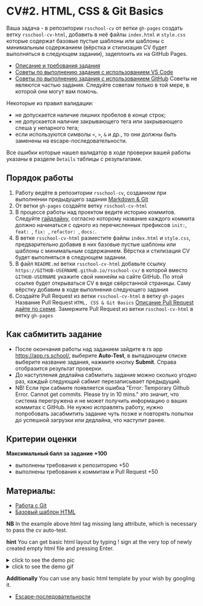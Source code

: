# CV#2. HTML, CSS & Git Basics

Ваша задача - в репозитории `rsschool-cv` от ветки `gh-pages` создать ветку `rsschool-cv-html`, добавить в неё файлы `index.html` и `style.css` которые содержат базовые пустые шаблоны или шаблоны с минимальным содержанием (вёрстка и стилизация CV будет выполняться в следующем задании), задеплоить их на GitHub Pages.

- [Описание и требования задания](cv.md)
- [Советы по выполнению задания с использованием VS Code](cv-hints.md)
- [Советы по выполнению задания с использованием GitHub](cv-github-hints.md)
  Советы не являются частью задания. Следуйте советам только в той мере, в которой они могут вам помочь.

Некоторые из правил валидации:

- не допускается наличие лишних пробелов в конце строк;
- не допускается наличие закрывающего тега или закрывающего слеша у непарного тега;
- если используются символы `<`, `>`, `&` и др., то они должны быть заменены на escape-последовательности.

Все ошибки которые нашел валидатор в ходе проверки вашей работы указаны в разделе `Details` таблицы с результатами.

## Порядок работы

1. Работу ведёте в репозитории `rsschool-cv`, созданном при выполнении предыдущего задания [Markdown & Git](git-markdown.md)
2. От ветки `gh-pages` создайте ветку `rsschool-cv-html`
3. В процессе работы над проектом ведите историю коммитов. Следуйте [гайдлайну](https://rs.school/docs/ru/git-convention), согласно которому название каждого коммита должно начинаться с одного из перечисленных префиксов `init:`, `feat: `, `fix: `, `refactor: `, `docs:`.
4. В ветке `rsschool-cv-html` разместите файлы `index.html` и `style.css`, предварительно добавив в них базовые пустые шаблоны или шаблоны с минимальным содержанием.
   Вёрстка и стилизация CV будет выполняться в следующем задании.
5. В файл `README.md` ветки `rsschool-cv-html` добавьте ссылку `https://GITHUB-USERNAME.github.io/rsschool-cv/` в которой вместо `GITHUB-USERNAME` укажите свой никнейм на сайте GitHub.
   По этой ссылке будет открываться CV в виде свёрстанной страницы.
   Саму вёрстку добавим в ходе выполнения следующего задания
6. Создайте Pull Request из ветки `rsschool-cv-html` в ветку `gh-pages`
   Название Pull Request `HTML, CSS & Git Basics`
   [Описание Pull Request дайте по схеме](https://rs.school/docs/ru/pull-request-review-process#требования-к-pull-request-pr).
   Замержите Pull Request из ветки `rsschool-cv-html` в ветку `gh-pages`

## Как сабмитить задание

- После окончания работы над заданием зайдите в rs app https://app.rs.school/, выберите **Auto-Test**, в выпадающем списке выберите название задания, нажмите кнопку **Submit**. Справа отобразится результат проверки.
- До наступления дедлайна сабмитить задание можно сколько угодно раз, каждый следующий сабмит перезаписывает предыдущий.
- NB! Если при сабмите появляется ошибка "Error: Temporary Github Error. Cannot get commits. Please try in 10 mins." это значит, что система перегружена и не может получить информацию о ваших коммитах с GitHub. Не нужно исправлять работу, нужно попробовать засабмитить задание чуть позже и повторять попытки до успешной загрузки или дедлайна, что наступит ранее.

## Критерии оценки

**Максимальный балл за задание +100**

- выполнены требования к репозиторию +50
- выполнены требования к коммитам и Pull Request +50

## Материалы:

- [Работа с Git](git.md)
- [Базовый шаблон HTML](https://www.w3schools.com/html/)

**NB** In the example above html tag missing lang attribute, which is necessary to pass the cv auto-test.

**hint** You can get basic html layout by typing ! sign at the very top of newly created empty html file and pressing Enter.

<details><summary>click to see the demo pic</summary>

Create an empty index.html document. Place the cursor inside the html editor content and type ! . You will get content selection dialog that looks like this:

![demo](./images/html_template_basic.JPG)

</details>

<details><summary>click to see the demo gif</summary>

![demo](./images/basic_html_2.gif)

</details>

**Additionally** You can use any basic html template by your wish by googling it.

- [Escape-последовательности](https://www.lexium.ru/2009/05/343/)
